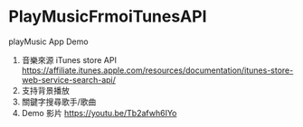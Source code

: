 # PlayMusicFrmoiTunesAPI
playMusic App Demo
1. 音樂來源 iTunes store API https://affiliate.itunes.apple.com/resources/documentation/itunes-store-web-service-search-api/
2. 支持背景播放
3. 關鍵字搜尋歌手/歌曲
4. Demo 影片 https://youtu.be/Tb2afwh6IYo
